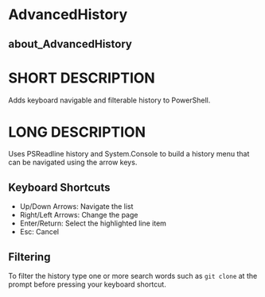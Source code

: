 # AdvancedHistory
## about_AdvancedHistory

# SHORT DESCRIPTION
Adds keyboard navigable and filterable history to PowerShell.

# LONG DESCRIPTION
Uses PSReadline history and System.Console to build a history menu that can be navigated using the arrow keys.

## Keyboard Shortcuts

* Up/Down Arrows: Navigate the list
* Right/Left Arrows: Change the page
* Enter/Return: Select the highlighted line item
* Esc: Cancel

## Filtering

To filter the history type one or more search words such as `git clone` at the prompt before pressing your keyboard shortcut.